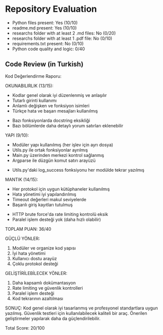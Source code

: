 
# Repository Evaluation

- Python files present: Yes (10/10)
- readme.md present: Yes (10/10)
- researchs folder with at least 2 .md files: No (0/20)
- researchs folder with at least 1 .pdf file: No (0/10)
- requirements.txt present: No (0/10)
- Python code quality and logic: 0/40

## Code Review (in Turkish)
Kod Değerlendirme Raporu:

OKUNABILIRLIK (13/15):
+ Kodlar genel olarak iyi düzenlenmiş ve anlaşılır
+ Tutarlı girinti kullanımı
+ Anlamlı değişken ve fonksiyon isimleri
+ Türkçe hata ve başarı mesajları kullanılmış
- Bazı fonksiyonlarda docstring eksikliği
- Bazı bölümlerde daha detaylı yorum satırları eklenebilir

YAPI (9/10):
+ Modüler yapı kullanılmış (her işlev için ayrı dosya)
+ Utils.py ile ortak fonksiyonlar ayrılmış
+ Main.py üzerinden merkezi kontrol sağlanmış
+ Argparse ile düzgün komut satırı arayüzü
- Utils.py'daki log_success fonksiyonu her modülde tekrar yazılmış

MANTIK (14/15):
+ Her protokol için uygun kütüphaneler kullanılmış
+ Hata yönetimi iyi yapılandırılmış
+ Timeout değerleri makul seviyelerde
+ Başarılı giriş kayıtları tutulmuş
- HTTP brute force'da rate limiting kontrolü eksik
- Paralel işlem desteği yok (daha hızlı olabilir)

TOPLAM PUAN: 36/40

GÜÇLÜ YÖNLER:
1. Modüler ve organize kod yapısı
2. İyi hata yönetimi
3. Kullanıcı dostu arayüz
4. Çoklu protokol desteği

GELİŞTİRİLEBİLECEK YÖNLER:
1. Daha kapsamlı dokümantasyon
2. Rate limiting ve güvenlik kontrolleri
3. Paralel işlem desteği
4. Kod tekrarının azaltılması

SONUÇ:
Kod genel olarak iyi tasarlanmış ve profesyonel standartlara uygun yazılmış. Güvenlik testleri için kullanılabilecek kaliteli bir araç. Önerilen geliştirmeler yapılarak daha da güçlendirilebilir.

Total Score: 20/100
